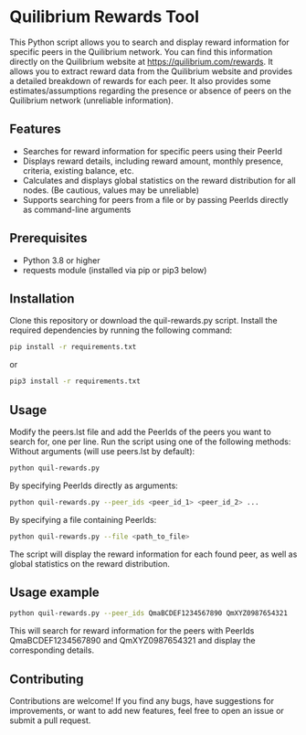 # Quilibrium Rewards Tool

This Python script allows you to search and display reward information for specific peers in the Quilibrium network. You can find this information directly on the Quilibrium website at https://quilibrium.com/rewards. It allows you to extract reward data from the Quilibrium website and provides a detailed breakdown of rewards for each peer. 
It also provides some estimates/assumptions regarding the presence or absence of peers on the Quilibrium network (unreliable information).

## Features

- Searches for reward information for specific peers using their PeerId
- Displays reward details, including reward amount, monthly presence, criteria, existing balance, etc.
- Calculates and displays global statistics on the reward distribution for all nodes. (Be cautious, values may be unreliable)
- Supports searching for peers from a file or by passing PeerIds directly as command-line arguments

## Prerequisites

- Python 3.8 or higher
- requests module (installed via pip or pip3 below)

## Installation
Clone this repository or download the quil-rewards.py script.
Install the required dependencies by running the following command:
```bash 
pip install -r requirements.txt
```
or
```bash 
pip3 install -r requirements.txt
```

## Usage
Modify the peers.lst file and add the PeerIds of the peers you want to search for, one per line.
Run the script using one of the following methods:
Without arguments (will use peers.lst by default):
```bash 
python quil-rewards.py
```

By specifying PeerIds directly as arguments:
```bash 
python quil-rewards.py --peer_ids <peer_id_1> <peer_id_2> ...
```

By specifying a file containing PeerIds:
```bash 
python quil-rewards.py --file <path_to_file>
```
The script will display the reward information for each found peer, as well as global statistics on the reward distribution.

## Usage example
```bash 
python quil-rewards.py --peer_ids QmaBCDEF1234567890 QmXYZ0987654321
```

This will search for reward information for the peers with PeerIds QmaBCDEF1234567890 and QmXYZ0987654321 and display the corresponding details.
## Contributing
Contributions are welcome! If you find any bugs, have suggestions for improvements, or want to add new features, feel free to open an issue or submit a pull request.

